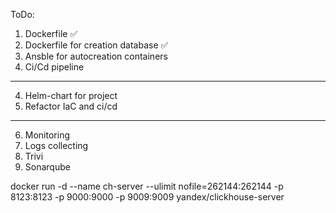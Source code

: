 ToDo:
1. Dockerfile ✅
2. Dockerfile for creation database ✅
3. Ansble for autocreation containers
4. Ci/Cd pipeline
----------------------------------------
4. Helm-chart for project
5. Refactor IaC and ci/cd
----------------------------------------
6. Monitoring
7. Logs collecting
8. Trivi
9. Sonarqube 


docker run -d --name ch-server --ulimit nofile=262144:262144 -p 8123:8123 -p 9000:9000 -p 9009:9009 yandex/clickhouse-server